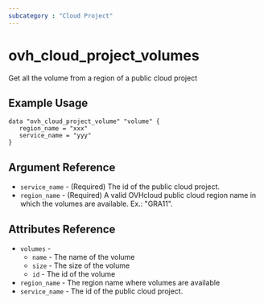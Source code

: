 ```yaml
---
subcategory : "Cloud Project"
---
```


# ovh_cloud_project_volumes

Get all the volume from a region of a public cloud project

## Example Usage

```hcl
data "ovh_cloud_project_volume" "volume" {
   region_name = "xxx"
   service_name = "yyy"
}
```

## Argument Reference

* `service_name` - (Required) The id of the public cloud project.
* `region_name` - (Required) A valid OVHcloud public cloud region name in which the volumes are available. Ex.: "GRA11".

## Attributes Reference
* `volumes` - 
  * `name` - The name of the volume
  * `size` - The size of the volume
  * `id` - The id of the volume
* `region_name` - The region name where volumes are available
* `service_name` - The id of the public cloud project.
